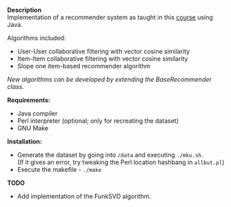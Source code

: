 **Description**  
Implementation of a recommender system as taught in this [course][1] using Java.  

Algorithms included:  
 - User-User collaborative filtering with vector cosine similarity  
 - Item-Item collaborative filtering with vector cosine similarity  
 - Slope one item-based recommender algorithm  

*New algorithms can be developed by extending the BaseRecommender class.*  

**Requirements:**  
 - Java compiler  
 - Perl interpreter (optional; only for recreating the dataset)  
 - GNU Make  

**Installation:**  
 - Generate the dataset by going into `/data` and executing `./mku.sh`.  
 (If it gives an error, try tweaking the Perl location hashbang in `allbut.pl`)  
 - Execute the makefile - `./make`  

**TODO**  
 - Add implementation of the FunkSVD algorithm.  

[1]:https://www.coursera.org/learn/recommender-systems
